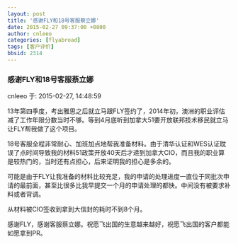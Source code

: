 ```yaml
---
layout: post
title: '感谢FLY和18号客服蔡立娜'
date: 2015-02-27 09:37:00 +0800
author: cnleeo
categories: [flyabroad]
tags: [客户评价]
bbsid: 2314
---
```


### 感谢FLY和18号客服蔡立娜

cnleeo 于: 2015-02-27, 14:48:59

13年第四季度，考出雅思之后就立马跟FLY签约了，2014年初，澳洲的职业评估减了工作年限分数当时不够。等到4月底听到加拿大51要开放联邦技术移民就立马让FLY帮我做了这个项目。

18号客服全程非常耐心、加班加点地帮我准备材料。由于清华认证和WES认证耽误了点时间导致我的材料51政策开放40天后才递到加拿大CIO，而且我的职业算是较热门的，当时还有点担心，后来证明我的担心是多余的。

可能是由于FLY让我准备的材料比较充足，我的申请的处理进度一直位于同批次申请的最前面，甚至比很多比我早提交一个月的申请处理的都快。中间没有被要求补料或者背调。

从材料被CIO签收到拿到大信封的耗时不到8个月。

感谢FLY，感谢客服蔡立娜。祝愿飞出国的生意越来越好，祝愿飞出国的客户都能如愿拿到PR。
